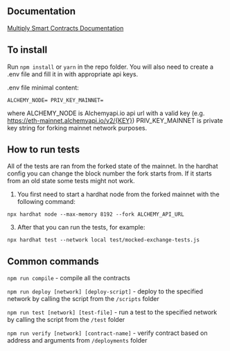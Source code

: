 ## Documentation
[Multiply Smart Contracts Documentation](https://docs.google.com/document/d/1hCYIiWDc_Zm4oJasRfSZqiTk2xXpt1k7OXa52Lqd45I/edit)
## To install
Run `npm install` or `yarn` in the repo folder.
You will also need to create a .env file and fill it in with appropriate api keys.

.env file minimal content:

`ALCHEMY_NODE=
PRIV_KEY_MAINNET=
`

where ALCHEMY_NODE is Alchemyapi.io api url with a valid key (e.g. https://eth-mainnet.alchemyapi.io/v2/{KEY})
PRIV_KEY_MAINNET is private key string for forking mainnet network purposes.
## How to run tests

All of the tests are ran from the forked state of the mainnet. In the hardhat config you can change the 
block number the fork starts from. If it starts from an old state some tests might not work.

1. You first need to start a hardhat node from the forked mainnet with the following command:

`npx hardhat node --max-memory 8192 --fork ALCHEMY_API_URL`

3. After that you can run the tests, for example:

`npx hardhat test --network local test/mocked-exchange-tests.js`

## Common commands

`npm run compile` -  compile all the contracts

`npm run deploy [network] [deploy-script]` - deploy to the specified network by calling the script from the `/scripts` folder

`npm run test [network] [test-file]` - run a test to the specified network by calling the script from the `/test` folder

`npm run verify [network] [contract-name]` - verify contract based on address and arguments from `/deployments` folder
